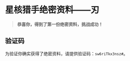 <script>
    locker("Blade_xhls");
</script>

# 星核猎手绝密资料——刃

> **恭喜你，得到了第一份绝密资料，挑战成功！**

## 验证码

为验证你确实获得了绝密资料，请提供验证码：`sw6riTkx3nsz#`。
